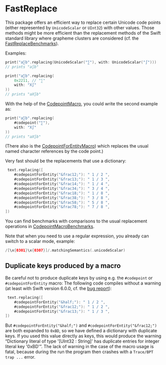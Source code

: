 # FastReplace

This package offers an efficient way to replace certain Unicode code points (either represented by `UnicodeScalar` or `UInt32`) with other values. Those methods might be more efficient than the replacement methods of the Swift standard library where grapheme clusters are considered (cf. the [FastReplaceBenchmarks](https://github.com/stefanspringer1/FastReplaceBenchmarks)).

Examples:

```swift
print("a∑b".replacing(UnicodeScalar("∑"), with: UnicodeScalar("∫")))
// prints "a∫b"
```

```swift
print("a∑b".replacing(
    0x2211, // "∑"
    with: "X∫"
))
// prints "aX∫b"
```

With the help of the [CodepointMacro](https://github.com/stefanspringer1/CodepointMacro), you could write the second example as:

```swift
print("a∑b".replacing(
    #codepoint("∑"),
    with: "X∫"
))
// prints "aX∫b"
```

(There also is the [CodepointForEntityMacro](https://github.com/stefanspringer1/CodepointForEntityMacro)) which replaces the usual named character references by the code point.)

Very fast should be the replacements that use a dictionary:

```swift
 text.replacing([
    #codepointForEntity("&frac12;"): " 1 / 2 ",
    #codepointForEntity("&frac13;"): " 1 / 3 ",
    #codepointForEntity("&frac14;"): " 1 / 4 ",
    #codepointForEntity("&frac34;"): " 3 / 4 ",
    #codepointForEntity("&frac18;"): " 1 / 8 ",
    #codepointForEntity("&frac38;"): " 3 / 8 ",
    #codepointForEntity("&frac58;"): " 5 / 8 ",
    #codepointForEntity("&frac78;"): " 7 / 8 ",
])
```

You can find benchmarks with comparisons to the usual replacement operations in [CodepointMacroBenchmarks](https://github.com/stefanspringer1/CodepointMacroBenchmarks).

Note that when you need to use a regular expression, you already can switch to a scalar mode, example:

```swift
/[\x{0301}\x{0307}]/.matchingSemantics(.unicodeScalar)
```

## Duplicate keys produced by a macro

Be careful not to produce duplicate keys by using e.g. the `#codepoint` or `#codepointForEntity` macro: The following code compiles without a warning (at least with Swift version 6.0.0, cf. the [bug report](https://github.com/swiftlang/swift/issues/77318)):

```swift
 text.replacing([
    #codepointForEntity("&half;"): " 1 / 2 ",
    #codepointForEntity("&frac12;"): " 1 / 2 ",
    #codepointForEntity("&frac13;"): " 1 / 3 ",
])
```

But `#codepointForEntity("&half;")` and `#codepointForEntity("&frac12;")` are both expanded to `0xBD`, so we have defined a dictionary with duplicate keys. If you used this value directly as keys, this would produce the warning “Dictionary literal of type '[UInt32 : String]' has duplicate entries for integer literal key '0xBD'”. The lack of warning in the case of the macro usage is fatal, because during the run the program then crashes with a `Trace/BPT trap ...` error.

